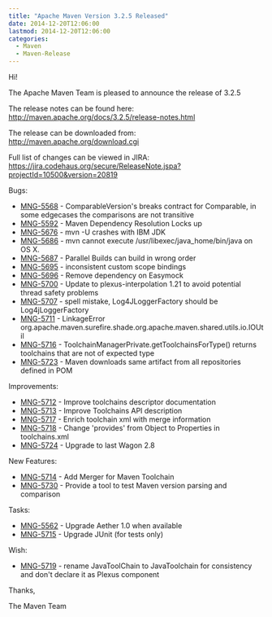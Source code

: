 ```yaml
---
title: "Apache Maven Version 3.2.5 Released"
date: 2014-12-20T12:06:00
lastmod: 2014-12-20T12:06:00
categories:
  - Maven
  - Maven-Release
---
```

Hi!

The Apache Maven Team is pleased to announce the release of 3.2.5

The release notes can be found here:
http://maven.apache.org/docs/3.2.5/release-notes.html

The release can be downloaded from:
http://maven.apache.org/download.cgi

Full list of changes can be viewed in JIRA:
https://jira.codehaus.org/secure/ReleaseNote.jspa?projectId=10500&version=20819

Bugs:

 * [MNG-5568](https://issues.apache.org/jira/browse/MNG-5568) - ComparableVersion's breaks contract for Comparable, in some edgecases the comparisons are not transitive
 * [MNG-5592](https://issues.apache.org/jira/browse/MNG-5592) - Maven Dependency Resolution Locks up
 * [MNG-5676](https://issues.apache.org/jira/browse/MNG-5676) - mvn -U crashes with IBM JDK
 * [MNG-5686](https://issues.apache.org/jira/browse/MNG-5686) - mvn cannot execute /usr/libexec/java_home/bin/java on OS X.
 * [MNG-5687](https://issues.apache.org/jira/browse/MNG-5687) - Parallel Builds can build in wrong order
 * [MNG-5695](https://issues.apache.org/jira/browse/MNG-5695) - inconsistent custom scope bindings
 * [MNG-5696](https://issues.apache.org/jira/browse/MNG-5696) - Remove dependency on Easymock
 * [MNG-5700](https://issues.apache.org/jira/browse/MNG-5700) - Update to plexus-interpolation 1.21 to avoid potential thread safety problems
 * [MNG-5707](https://issues.apache.org/jira/browse/MNG-5707) - spell mistake, Log4JLoggerFactory should be Log4jLoggerFactory
 * [MNG-5711](https://issues.apache.org/jira/browse/MNG-5711) - LinkageError org.apache.maven.surefire.shade.org.apache.maven.shared.utils.io.IOUtil
 * [MNG-5716](https://issues.apache.org/jira/browse/MNG-5716) - ToolchainManagerPrivate.getToolchainsForType() returns toolchains that are not of expected type
 * [MNG-5723](https://issues.apache.org/jira/browse/MNG-5723) - Maven downloads same artifact from all repositories defined in POM

Improvements:

 * [MNG-5712](https://issues.apache.org/jira/browse/MNG-5712) - Improve toolchains descriptor documentation
 * [MNG-5713](https://issues.apache.org/jira/browse/MNG-5713) - Improve Toolchains API description
 * [MNG-5717](https://issues.apache.org/jira/browse/MNG-5717) - Enrich toolchain xml with merge information
 * [MNG-5718](https://issues.apache.org/jira/browse/MNG-5718) - Change 'provides' from Object to Properties in toolchains.xml
 * [MNG-5724](https://issues.apache.org/jira/browse/MNG-5724) - Upgrade to last Wagon 2.8

New Features:

 * [MNG-5714](https://issues.apache.org/jira/browse/MNG-5714) - Add Merger for Maven Toolchain
 * [MNG-5730](https://issues.apache.org/jira/browse/MNG-5730) - Provide a tool to test Maven version parsing and comparison

Tasks:

 * [MNG-5562](https://issues.apache.org/jira/browse/MNG-5562) - Upgrade Aether 1.0 when available
 * [MNG-5715](https://issues.apache.org/jira/browse/MNG-5715) - Upgrade JUnit (for tests only)

Wish:

 * [MNG-5719](https://issues.apache.org/jira/browse/MNG-5719) - rename JavaToolChain to JavaToolchain for consistency and don't declare it as Plexus component

Thanks,

The Maven Team

